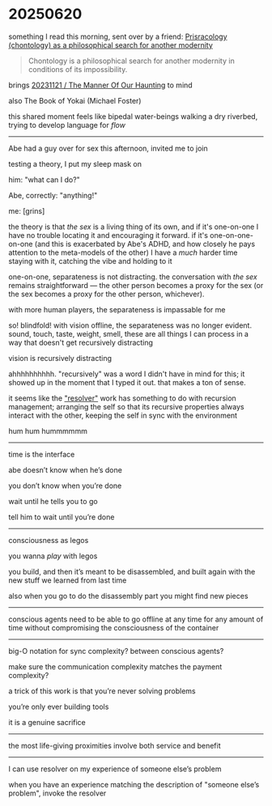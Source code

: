 # 20250620

something I read this morning, sent over by a friend: [Prisracology (chontology) as a philosophical search for another modernity](https://aurora-journals.com/library_read_article.php?id=37001)

> Chontology is a philosophical search for another modernity in conditions of its impossibility.

brings [20231121 / The Manner Of Our Haunting](../../2023/11/21/the-manner-of-our-haunting.md) to mind

also The Book of Yokai (Michael Foster)

this shared moment feels like bipedal water-beings walking a dry riverbed, trying to develop language for _flow_

***

Abe had a guy over for sex this afternoon, invited me to join

testing a theory, I put my sleep mask on

him: "what can I do?"

Abe, correctly: "anything!"

me: \[grins]

the theory is that _the sex_ is a living thing of its own, and if it's one-on-one I have no trouble locating it and encouraging it forward. if it's one-on-one-on-one (and this is exacerbated by Abe's ADHD, and how closely he pays attention to the meta-models of the other) I have a _much_ harder time staying with it, catching the vibe and holding to it

one-on-one, separateness is not distracting. the conversation with _the sex_ remains straightforward — the other person becomes a proxy for the sex (or the sex becomes a proxy for the other person, whichever).

with more human players, the separateness is impassable for me

so! blindfold! with vision offline, the separateness was no longer evident. sound, touch, taste, weight, smell, these are all things I can process in a way that doesn't get recursively distracting

vision is recursively distracting

ahhhhhhhhhh. "recursively" was a word I didn't have in mind for this; it showed up in the moment that I typed it out. that makes a ton of sense.

it seems like the ["resolver"](04/resolver/resolver-further-resolved.md) work has something to do with recursion management; arranging the self so that its recursive properties always interact with the other, keeping the self in sync with the environment

hum hum hummmmmm

***

time is the interface

abe doesn’t know when he’s done

you don’t know when you’re done

wait until he tells you to go

tell him to wait until you’re done

***

consciousness as legos

you wanna _play_ with legos

you build, and then it’s meant to be disassembled, and built again with the new stuff we learned from last time

also when you go to do the disassembly part you might find new pieces

***

conscious agents need to be able to go offline at any time for any amount of time without compromising the consciousness of the container

***

big-O notation for sync complexity? between conscious agents?

make sure the communication complexity matches the payment complexity?

a trick of this work is that you’re never solving problems

you’re only ever building tools

it is a genuine sacrifice

***

the most life-giving proximities involve both service and benefit

***

I can use resolver on my experience of someone else’s problem

when you have an experience matching the description of "someone else’s problem", invoke the resolver
